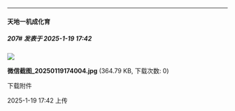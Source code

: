﻿
*****

####  天地一机成化育  
##### 207#       发表于 2025-1-19 17:42

<img src="https://img.saraba1st.com/forum/202501/19/174211acrq97xdr82iz68s.jpg" referrerpolicy="no-referrer">

<strong>微信截图_20250119174004.jpg</strong> (364.79 KB, 下载次数: 0)

下载附件

2025-1-19 17:42 上传

